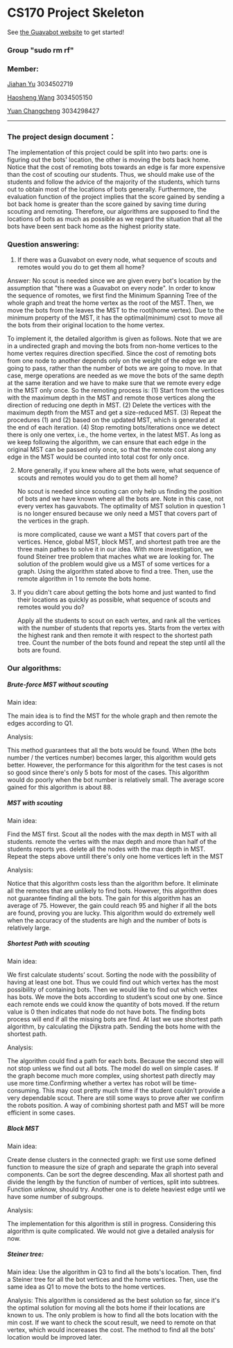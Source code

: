 # CS170 Project Skeleton

See [the Guavabot website](http://guavabot.cs170.org/) to get started!

### Group "sudo rm rf"

### Member:

[Jiahan Yu](<https://github.com/VirginiaYu>) 3034502719

[Haosheng Wang](<https://github.com/FlyingDutchman1007>) 3034505150

[Yuan Changcheng](<https://github.com/EricYJA>) 3034298427

---

### The project design document：

The implementation of this project could be split into two parts: one is figuring out the bots' location, the other is moving the bots back home. Notice that the cost of remoting bots towards an edge is far more expensive than the cost of scouting our students. Thus, we should make use of the students and follow the advice of the majority of the students, which turns out to obtain most of the locations of bots generally. Furthermore, the evaluation function of the project implies that the score gained by sending a bot back home is greater than the score gained by saving time during scouting and remoting. Therefore, our algorithms are supposed to find the locations of bots as much as possible as we regard the situation that all the bots have been sent back home as the highest priority state.



### Question answering:

1. If there was a Guavabot on every node, what sequence of scouts and remotes would you do to get them all home?

Answer: 
   No scout is needed since we are given every bot's location by the assumption that "there was a Guavabot on every node". In order to know the sequence of romotes, we first find the Minimum Spanning Tree of the whole graph and treat the home vertex as the root of the MST. Then, we move the bots from the leaves the MST to the root(home vertex). Due to the minimum property of the MST, it has the optimal(minimum) csot to move all the bots from their original location to the home vertex. 

   To implement it, the detailed algorithm is given as follows. Note that we are in a undirected graph and moving the bots from non-home vertices to the home vertex requires direction specified. Since the cost of remoting bots from one node to another depends only on the weight of the edge we are going to pass, rather than the number of bots we are going to move. In that case, merge operations are needed as we move the bots of the same depth at the same iteration and we have to make sure that we remote every edge in the MST only once. So the remoting process is: 
   (1) Start from the vertices with the maximum depth in the MST and remote those vertices along the direction of reducing one depth in MST. 
   (2) Delete the vertices with the maximum depth from the MST and get a size-reduced MST. 
   (3) Repeat the procedures (1) and (2) based on the updated MST, which is generated at the end of each iteration. 
   (4) Stop remoting bots/iterations once we detect there is only one vertex, i.e., the home vertex, in the latest MST. As long as we keep following the algorithm, we can ensure that each edge in the original MST can be passed only once, so that the remote cost along any edge in the MST would be counted into total cost for only once. 


2. More generally, if you knew where all the bots were, what sequence of scouts and remotes would you do to get them all home?

   No scout is needed since scouting can only help us finding the position of bots and we have known where all the bots are. Note in this case, not every vertex has gauvabots. The optimality of MST solution in question 1 is no longer ensured because we only need a MST that covers part of the vertices in the graph. 
   
   is more complicated, cause we want a MST that covers part of the vertices. Hence, global MST, block MST, and shortest path tree are the three main pathes to solve it in our idea. With more investigation, we found Steiner tree problem that maches what
   we are looking for. The solution of the problem would give us a MST of some vertices for a graph. Using the algorithm stated above to find a tree. Then, use the remote algorithm in 1 to remote the bots home. 
   
3. If you didn't care about getting the bots home and just wanted to find their locations as quickly as possible, what sequence of scouts and remotes would you do?

   Apply all the students to scout on each vertex, and rank all the vertices with the number of students that reports yes. Starts from the vertex with the highest rank and then remote it with respect to the shortest path tree. Count the number of the 
   bots found and repeat the step until all the bots are found. 



### Our algorithms:

##### Brute-force MST without scouting

Main idea:

The main idea is to find the MST for the whole graph and then remote the edges according to Q1. 

Analysis:

This method guarantees that all the bots would be found. When (the bots number / the vertices number) becomes larger, this algorithm would gets better. However, the performance for this algorithm for the test cases is not so good since there's only 5 bots for most of the cases. This algorithm would do poorly when the bot number is relatively small. The average score gained for this algorithm is about 88. 



##### MST with scouting

Main idea:

Find the MST first. Scout all the nodes with the max depth in MST with all students. remote the vertes with the max depth and more than half of the students reports yes. delete all the nodes with the max depth in MST. Repeat the steps above untill there's only one home vertices left in the MST

Analysis:

Notice that this algorithm costs less than the algorithm before. It eliminate all the remotes that are unlikely to find bots. However, this algorithm does not guarantee finding all the bots. The gain for this algorithm has an average of 75. However, the gain could reach 95 and higher if all the bots are found, proving you are lucky. This algorithm would do extremely well when the accuracy of the students are high and the number of bots is relatively large. 



##### Shortest Path with scouting

Main idea:

We first calculate students’ scout. Sorting the node with the possibility of having at least one bot. Thus we could find out which vertex has the most possibility of containing bots. Then we would like to find out which vertex has bots. We move the bots according to student’s scout one by one. Since each remote ends we could know the quantity of bots moved. If the return value is 0 then indicates that node do not have bots. The finding bots process will end if all the missing bots are find. At last we use shortest path algorithm, by calculating the Dijkstra path. Sending the bots home with the shortest path.

Analysis:

The algorithm could find a path for each bots. Because the second step will not stop unless we find out all bots. The model do well on simple cases. If the graph become much more complex, using shortest path directly may use more time.Confirming whether a vertex has robot will be time-consuming. This may cost pretty much time if the student couldn’t provide a very dependable scout. There are still some ways to prove after we confirm the robots position. A way of combining shortest path and MST will be more efficient in some cases.



##### Block MST 

Main idea:

Create dense clusters in the connected graph: we first use some defined function to measure the size of graph and separate the graph into several components. Can be sort the degree descending. Max all shortest path and divide the length by the function of number of vertices, split into subtrees. Function unknow, should try. Another one is to delete heaviest edge until we have some number of subgroups.

Analysis:

The implementation for this algorithm is still in progress. Considering this algorithm is quite complicated. We would not give a detailed analysis for now. 


##### Steiner tree:

Main idea:
Use the algorithm in Q3 to find all the bots's location. Then, find a Steiner tree for all the bot vertices and the home vertices. Then, use the same idea as Q1 to move the bots to the home vertices. 

Analysis:
This algorithm is considered as the best solution so far, since it's the optimal solution for moving all the bots home if their locations are known to us. The only problem is how to find all the bots location with the min cost. If we want to check the scout result, we need to remote on that vertex, which would incereases the cost. The method to find all the bots' location would be improved later.



